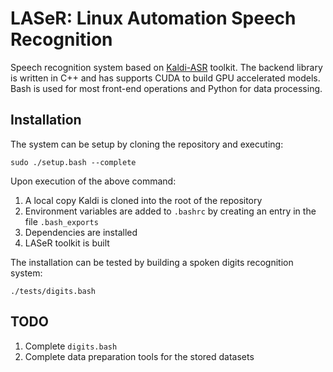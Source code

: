 # LASeR: Linux Automation Speech Recognition
Speech recognition system based on [Kaldi-ASR](http://kaldi-asr.org/) toolkit. The backend library is written in C++ and has supports CUDA to build GPU accelerated models. Bash is used for most front-end operations and Python for data processing.

## Installation
The system can be setup by cloning the repository and executing:
```
sudo ./setup.bash --complete
```
Upon execution of the above command:
1. A local copy Kaldi is cloned into the root of the repository
2. Environment variables are added to ```.bashrc``` by creating an entry in the file ```.bash_exports```
3. Dependencies are installed
4. LASeR toolkit is built

The installation can be tested by building a spoken digits recognition system:
```
./tests/digits.bash
```

## TODO
1. Complete ```digits.bash```
2. Complete data preparation tools for the stored datasets
